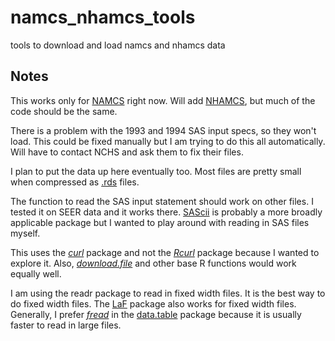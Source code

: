 # namcs_nhamcs_tools
tools to download and load namcs and nhamcs data

## Notes  
This works only for [NAMCS](http://www.cdc.gov/nchs/ahcd/about_ahcd.htm#NAMCS) right now.  Will add [NHAMCS](http://www.cdc.gov/nchs/ahcd/about_ahcd.htm#NHAMCS), but much of the code should be the same. 

There is a problem with the 1993 and 1994 SAS input specs, so they won't load.  This could be fixed manually but I am trying to do this all automatically.  Will have to contact NCHS and ask them to fix their files.  

I plan to put the data up here eventually too.  Most files are pretty small when compressed as [.rds](https://stat.ethz.ch/R-manual/R-devel/library/base/html/readRDS.html) files.  

The function to read the SAS input statement should work on other files.  I tested it on SEER data and it works there.  [SAScii](http://cran.r-project.org/web/packages/SAScii/index.html) is probably a more broadly applicable package but I wanted to play around with reading in SAS files myself.  

This uses the *[curl](http://cran.r-project.org/web/packages/curl/index.html)* package and not the *[Rcurl](http://cran.r-project.org/web/packages/RCurl/index.html)* package because I wanted to explore it.  Also, *[download.file](https://stat.ethz.ch/R-manual/R-devel/library/utils/html/download.file.html)* and other base R functions would work equally well.

I am using the readr package to read in fixed width files.  It is the best way to do fixed width files.  The [LaF](http://cran.r-project.org/web/packages/LaF/index.html) package also works for fixed width files.  Generally, I prefer *[fread](http://www.inside-r.org/packages/cran/data.table/docs/fread)* in the [data.table](http://cran.r-project.org/web/packages/data.table/index.html) package because it is usually faster to read in large files.  
